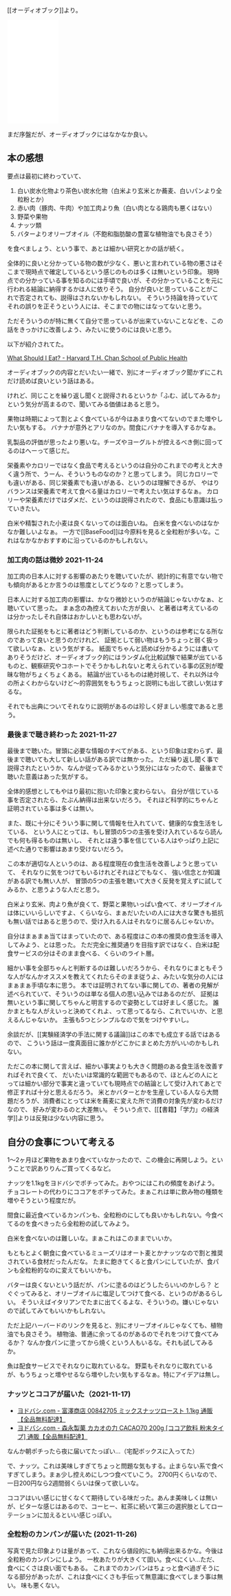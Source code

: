 [[オーディオブック]]より。

<iframe style="width:120px;height:240px;" marginwidth="0" marginheight="0" scrolling="no" frameborder="0" src="//rcm-fe.amazon-adsystem.com/e/cm?lt1=_blank&bc1=000000&IS2=1&bg1=FFFFFF&fc1=000000&lc1=0000FF&t=karino203-22&language=ja_JP&o=9&p=8&l=as4&m=amazon&f=ifr&ref=as_ss_li_til&asins=B07BNFS5PP&linkId=760e1ea796ba8d3f28e56fe479fdd5e1"></iframe>

まだ序盤だが、オーディオブックにはなかなか良い。

## 本の感想

要点は最初に終わっていて、

1. 白い炭水化物より茶色い炭水化物（白米より玄米とか蕎麦、白いパンより全粒粉とか）
2. 赤い肉（豚肉、牛肉）や加工肉より魚（白い肉となる鶏肉も悪くはない）
3. 野菜や果物
4. ナッツ類
5. バターよりオリーブオイル（不飽和脂肪酸の豊富な植物油でも良さそう）

を食べましょう、という事で、あとは細かい研究とかの話が続く。

全体的に良いと分かっている物の数が少なく、悪いと言われている物の悪さはそこまで現時点で確定しているという感じのものは多くは無いという印象。
現時点での分かっている事を知るのには手頃で良いが、その分かっていることを元に行われる結論に納得するかは人に依りそう。
自分が良いと思っていることがこれで否定されても、説得はされないかもしれない。
そういう持論を持っていてそれの誤りを正そうという人には、そこまでの物にはなってないと思う。

ただそういうのが特に無くて自分で思っているが出来ていないことなどを、この話をきっかけに改善しよう、みたいに使うのには良いと思う。

以下が紹介されてた。

[What Should I Eat? - Harvard T.H. Chan School of Public Health](https://www.hsph.harvard.edu/nutritionsource/what-should-you-eat/)

オーディオブックの内容とだいたい一緒で、別にオーディオブック聞かずにこれだけ読めば良いという話はある。

けれど、同じことを繰り返し聞くと説得されるというか「ふむ、試してみるか」という気分が高まるので、聞いてみる価値はあると思う。

果物は時期によって割とよく食べているが今はあまり食べてないのでまた増やしたい気もする。
バナナが意外とアリなのか。間食にバナナを導入するかなぁ。

乳製品の評価が思ったより悪いな。チーズやヨーグルトが控えるべき側に回ってるのはへーって感じだ。

栄養素やカロリーではなく食品で考えるというのは自分のこれまでの考えと大きく違う所で、うーん、そういうものなのか？と思ってしまう。
同じカロリーでも違いがある、同じ栄養素でも違いがある、というのは理解できるが、
やはりバランスは栄養素で考えて食べる量はカロリーで考えたい気はするなぁ。
カロリーや栄養素だけではダメだ、というのは説得されたので、食品にも意識は払っていきたい。

白米や精製された小麦は良くないってのは面白いね。
白米を食べないのはなかなか難しいよなぁ。
一方で[[BaseFood]]は今原料を見ると全粒粉が多いな。これはなかなかおすすめに沿っているのかもしれない。

### 加工肉の話は微妙 2021-11-24

加工肉の日本人に対する影響のあたりを聴いていたが、統計的に有意でない物でも傾向があるとか言うのは態度としてどうなの？と思ってしまう。

日本人に対する加工肉の影響は、かなり微妙というのが結論じゃないかなぁ、と聴いていて思った。
まぁ念の為控えておいた方が良い、と著者は考えているのは分かったしそれ自体はおかしいとも思わないが。

限られた証拠をもとに著者はどう判断しているのか、というのは参考になる所なのであって良いと思うのだけれど、
証拠として弱い物はもうちょっと弱く扱って欲しいなぁ、という気がする。
紙面でちゃんと読めば分かるようには書いてありそうだけど、オーディオブック的にはランダム化比較試験で結果が出ているものと、観察研究やコホートでそうかもしれないと考えられている事の区別が曖昧な物がちょくちょくある。
結論が出ているものは絶対視して、それ以外は今の所よくわからないけど〜的雰囲気をもうちょっと説明にも出して欲しい気はするな。

それでも出典についてそれなりに説明があるのは珍しく好ましい態度であると思う。

### 最後まで聴き終わった 2021-11-27

最後まで聴いた。冒頭に必要な情報のすべてがある、という印象は変わらず、最後まで聴いても大して新しい話がある訳では無かった。
ただ繰り返し聞く事で説得されたというか、なんか従ってみるかという気分にはなったので、最後まで聴いた意義はあった気がする。

全体的感想としてもやはり最初に抱いた印象と変わらない。
自分が信じている事を否定されたら、たぶん納得は出来ないだろう。
それほど科学的にちゃんと証明されている事は多くは無い。

また、既に十分にそういう事に関して情報を仕入れていて、健康的な食生活をしている、
という人にとっては、もし冒頭の5つの主張を受け入れているなら読んでも何も得るものは無いし、
それとは違う事を信じている人はやっぱり上記に述べた通りで影響はあまり受けないだろう。

この本が適切な人というのは、ある程度現在の食生活を改善しようと思っていて、
それなりに気をつけてもいるけれどそれほどでもなく、
強い信念とか知識がある訳でも無い人が、
冒頭の5つの主張を聴いて大きく反発を覚えずに試してみるか、と思うような人だと思う。

白米より玄米、肉より魚が良くて、野菜と果物いっぱい食べて、オリーブオイルは体にいいらしいですよ、くらいなら、まぁだいたいの人には大きな驚きも抵抗も無い話ではあると思うので、受け入れる人はそれなりに居るんじゃないか。

自分はまぁまぁ当てはまっていたので、ある程度はこの本の推奨の食生活を導入してみよう、とは思った。
ただ完全に推奨通りを目指す訳ではなく、白米は配食サービスの分はそのまま食べる、くらいのライト層。

細かい事を全部ちゃんと判断するのは難しいだろうから、それなりにまともそうな人がなんかオススメを教えてくれたらそのまま従うよ、みたいな気分の人にはまぁまぁ手頃な本に思う。
本では証明されてない事に関しての、著者の見解が述べられていて、そういうのは単なる個人の思い込みではあるのだが、
証拠は無いという事に関してちゃんと明言するので姿勢としては好ましく感じた。
誰かまともな人がえいっと決めてくれよ、って思ってるなら、これでいいか、と思えるんじゃないか。
主張も5つとシンプルなので気をつけやすいし。

余談だが、[[実験経済学の手法に関する議論]]はこの本でも成立する話ではあるので、
こういう話は一度真面目に誰かがどこかにまとめた方がいいのかもしれない。

ただこの本に関して言えば、細かい事実よりも大きく問題のある食生活を改善すればそれで良くて、
だいたいは常識的な範囲でもあるので、ほとんどの人にとっては細かい部分で事実と違っていても現時点での結論として受け入れてあとで修正すれば十分と思えるだろう。
米とかバターとかを生産している人なら大問題だろうが、消費者にとっては米を蕎麦に変えた所で消費の対象先が変わるだけなので、
好みが変わるのと大差無い。
そういう点で、[[【書籍】「学力」の経済学]]よりは反発は少ない内容に思う。


## 自分の食事について考える

1〜2ヶ月ほど果物をあまり食べていなかったので、この機会に再開しよう。ということで訳ありりんご買ってくるなど。

ナッツを1.1kgをヨドバシでポチってみた。おやつにはこれの頻度をあげよう。
チョコレートの代わりにココアをポチってみた。まぁこれは単に飲み物の種類を増やそうという程度だが。

間食に最近食べているカンパンも、全粒粉のにしても良いかもしれない。今食べてるのを食べきったら全粒粉の試してみよう。

白米を食べないのは難しいな。まぁこれはこのままでいいか。

もともとよく朝食に食べているミューズリはオート麦とかナッツなので割と推奨されている食材だったんだな。
たまに飽きてくると食パンにしていたが、食パンも全粒粉的なのに変えてもいいかも。

バターは良くないという話だが、パンに塗るのはどうしたらいいのかしら？
とぐぐってみると、オリーブオイルに塩足してつけて食べる、というのがあるらしい。
そういえばイタリアンでたまに出てくるよな、そういうの。嫌いじゃないので試してみてもいいかもしれない。

ただ上記ハーバードのリンクを見ると、別にオリーブオイルじゃなくても、植物油でも良さそう。
植物油、普通に余ってるのがあるのでそれをつけて食べてみるか？
なんか食パンに塗ってから焼くという人もいるな。それも試してみるか。

魚は配食サービスでそれなりに取れているな。
野菜もそれなりに取れているが、もうちょっと増やせるなら増やしたい気もするなぁ。特にアイデアは無し。

### ナッツとココアが届いた（2021-11-17)

- [ヨドバシ.com - 富澤商店 00842705 ミックスナッツロースト 1.1kg 通販【全品無料配達】](https://www.yodobashi.com/product/100000001005726998/)
- [ヨドバシ.com - 森永製菓 カカオの力 CACAO70 200g [ココア飲料 粉末タイプ] 通販【全品無料配達】](https://www.yodobashi.com/product/100000001002968256/)

なんか朝ポチったら夜に届いてたっぽい…（宅配ボックスに入ってた）

で、ナッツ。これは美味しすぎてちょっと問題な気もする。止まらない系で食べすぎてしまう。まぁ少し控えめにしつつ食べていこう。
2700円くらいなので、一日200円なら2週間弱くらいは保って欲しいな。

ココアはいい感じに甘くなくて期待している味だった。あんま美味しくは無いが、ビターな感じはあるので、コーヒー、紅茶に続いて第三の選択肢としてローテーションに加えるといい感じっぽい。

### 全粒粉のカンパンが届いた (2021-11-26)

写真で見た印象よりは量があって、これなら値段的にも納得出来るかな。今後は全粒粉のカンパンにしよう。
一枚あたりが大きくて固い。食べにくい…ただ、食べにくさは良い面でもある。
これまでのカンパンはちょっと食べ過ぎそうになる部分があったが、これは食べにくさも手伝って無意識に食べてしまう事は無い。
味も悪くない。

